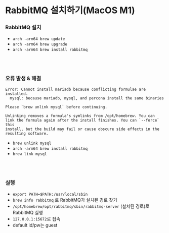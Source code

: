# RabbitMQ 설치하기(MacOS M1)

### RabbitMQ 설치
- `arch -arm64 brew update`
- `arch -arm64 brew upgrade`
- `arch -arm64 brew install rabbitmq` 

<br><br>

### 오류 발생 & 해결

```
Error: Cannot install mariadb because conflicting formulae are installed.
  mysql: because mariadb, mysql, and percona install the same binaries

Please `brew unlink mysql` before continuing.

Unlinking removes a formula's symlinks from /opt/homebrew. You can
link the formula again after the install finishes. You can `--force` this
install, but the build may fail or cause obscure side effects in the
resulting software.
```

- `brew unlink mysql`
- `arch -arm64 brew install rabbitmq`
- `brew link mysql`

<br><br>

### 실행
- `export PATH=$PATH:/usr/local/sbin`
- `brew info rabbitmq` 로 RabbitMQ가 설치된 경로 찾기
- `/opt/homebrew/opt/rabbitmq/sbin/rabbitmq-server` (설치된 경로)로 RabbitMQ 실행
- `127.0.0.1:15672`로 접속
- default id/pw는 guest
